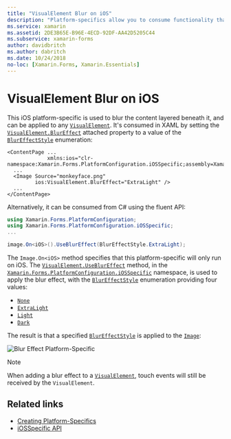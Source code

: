 ```yaml
---
title: "VisualElement Blur on iOS"
description: "Platform-specifics allow you to consume functionality that's only available on a specific platform, without implementing custom renderers or effects. This article explains how to consume the iOS platform-specific that applies blur to a VisualElement."
ms.service: xamarin
ms.assetid: 2DE3B65E-B96E-4ECD-92DF-AA42D5205C44
ms.subservice: xamarin-forms
author: davidbritch
ms.author: dabritch
ms.date: 10/24/2018
no-loc: [Xamarin.Forms, Xamarin.Essentials]
---
```


# VisualElement Blur on iOS

This iOS platform-specific is used to blur the content layered beneath it, and can be applied to any [`VisualElement`](xref:Xamarin.Forms.VisualElement). It's consumed in XAML by setting the [`VisualElement.BlurEffect`](xref:Xamarin.Forms.PlatformConfiguration.iOSSpecific.VisualElement.BlurEffectProperty) attached property to a value of the [`BlurEffectStyle`](xref:Xamarin.Forms.PlatformConfiguration.iOSSpecific.BlurEffectStyle) enumeration:

```xaml
<ContentPage ...
             xmlns:ios="clr-namespace:Xamarin.Forms.PlatformConfiguration.iOSSpecific;assembly=Xamarin.Forms.Core">
  ...
  <Image Source="monkeyface.png"
         ios:VisualElement.BlurEffect="ExtraLight" />
  ...
</ContentPage>
```

Alternatively, it can be consumed from C# using the fluent API:

```csharp
using Xamarin.Forms.PlatformConfiguration;
using Xamarin.Forms.PlatformConfiguration.iOSSpecific;
...

image.On<iOS>().UseBlurEffect(BlurEffectStyle.ExtraLight);
```

The `Image.On<iOS>` method specifies that this platform-specific will only run on iOS. The [`VisualElement.UseBlurEffect`](xref:Xamarin.Forms.PlatformConfiguration.iOSSpecific.VisualElement.UseBlurEffect(Xamarin.Forms.IPlatformElementConfiguration{Xamarin.Forms.PlatformConfiguration.iOS,Xamarin.Forms.VisualElement},Xamarin.Forms.PlatformConfiguration.iOSSpecific.BlurEffectStyle)) method, in the [`Xamarin.Forms.PlatformConfiguration.iOSSpecific`](xref:Xamarin.Forms.PlatformConfiguration.iOSSpecific) namespace, is used to apply the blur effect, with the [`BlurEffectStyle`](xref:Xamarin.Forms.PlatformConfiguration.iOSSpecific.BlurEffectStyle) enumeration providing four values:

- [`None`](xref:Xamarin.Forms.PlatformConfiguration.iOSSpecific.BlurEffectStyle.None)
- [`ExtraLight`](xref:Xamarin.Forms.PlatformConfiguration.iOSSpecific.BlurEffectStyle.ExtraLight)
- [`Light`](xref:Xamarin.Forms.PlatformConfiguration.iOSSpecific.BlurEffectStyle.Light)
- [`Dark`](xref:Xamarin.Forms.PlatformConfiguration.iOSSpecific.BlurEffectStyle.Dark)

The result is that a specified [`BlurEffectStyle`](xref:Xamarin.Forms.PlatformConfiguration.iOSSpecific.BlurEffectStyle) is applied to the [`Image`](xref:Xamarin.Forms.Image):

![Blur Effect Platform-Specific](applying-blur-images/blur-effect.png)

> [!NOTE]
> When adding a blur effect to a [`VisualElement`](xref:Xamarin.Forms.VisualElement), touch events will still be received by the `VisualElement`.

## Related links

- [Creating Platform-Specifics](~/xamarin-forms/platform/platform-specifics/index.md#creating-platform-specifics)
- [iOSSpecific API](xref:Xamarin.Forms.PlatformConfiguration.iOSSpecific)
